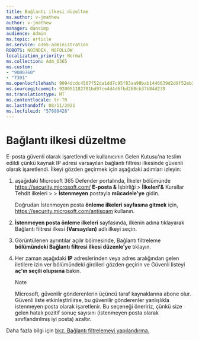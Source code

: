 ```yaml
---
title: Bağlantı ilkesi düzeltme
ms.author: v-jmathew
author: v-jmathew
manager: dansimp
audience: Admin
ms.topic: article
ms.service: o365-administration
ROBOTS: NOINDEX, NOFOLLOW
localization_priority: Normal
ms.collection: Adm_O365
ms.custom:
- "9000760"
- "7391"
ms.openlocfilehash: 9094dcdc4507f52da1dd7c95f83aa98bab1446639d2d9f52eb3a7bc849dc183c
ms.sourcegitcommit: 920051182781bd97ce4d4d6fbd268cb37b84d239
ms.translationtype: MT
ms.contentlocale: tr-TR
ms.lasthandoff: 08/11/2021
ms.locfileid: "57888426"
---
```

# <a name="fix-connection-policy"></a>Bağlantı ilkesi düzeltme

E-posta güvenli olarak işaretlendi ve kullanıcının Gelen Kutusu'na teslim edildi çünkü kaynak IP adresi varsayılan bağlantı filtresi ilkesinde güvenli olarak işaretlendi. İlkeyi gözden geçirmek için aşağıdaki adımları izleyin:

1. aşağıdaki Microsoft 365 Defender portalında, İlkeler bölümünde <https://security.microsoft.com/> **E-posta &** İşbirliği \> **İlkeleri'&** Kurallar Tehdit ilkeleri \>  \> **İstenmeyen** postayla **mücadele'ye** gidin.

   Doğrudan İstenmeyen posta **önleme ilkeleri sayfasına gitmek** için, <https://security.microsoft.com/antispam> kullanın.

2. **İstenmeyen posta önleme ilkeleri** sayfasında, ilkenin adına tıklayarak Bağlantı filtresi ilkesi **(Varsayılan)** adlı ilkeyi seçin.

3. Görüntülenen ayrıntılar açılır bölmesinde, Bağlantı filtreleme **bölümündeki Bağlantı filtresi ilkesi düzenle'ye** tıklayın. 

4. Her zaman aşağıdaki **IP** adreslerinden veya adres aralığından gelen iletilere izin ver bölümündeki girdileri gözden geçirin ve Güvenli listeyi **aç'ın seçili olupsına** bakın.

   > [!NOTE]
   > Microsoft, güvenilir gönderenlerin üçüncü taraf kaynaklarına abone olur. Güvenli liste etkinleştirilirse, bu güvenilir gönderenler yanlışlıkla istenmeyen posta olarak işaretlenir. Bu seçeneği öneririz, çünkü size gelen hatalı pozitif sonuç sayısını (istenmeyen posta olarak sınıflandırılmış iyi posta) azaltır.

Daha fazla bilgi için [bkz. Bağlantı filtrelemeyi yapılandırma.](https://docs.microsoft.com/microsoft-365/security/office-365-security/configure-the-connection-filter-policy)
